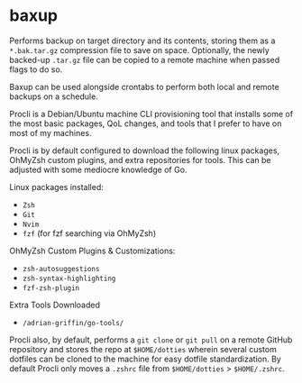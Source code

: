 # baxup

Performs backup on target directory and its contents, storing them as a `*.bak.tar.gz` compression file to save on space. Optionally, the newly backed-up `.tar.gz` file can be copied to a remote machine when passed flags to do so. 

Baxup can be used alongside crontabs to perform both local and remote backups on a schedule. 





Procli is a Debian/Ubuntu machine CLI provisioning tool that installs some of the most basic packages, QoL changes, and tools that I prefer to have on most of my machines. 

Procli is by default configured to download the following linux packages, OhMyZsh custom plugins, and extra repositories for tools. This can be adjusted with some mediocre knowledge of Go. 

Linux packages installed:
- `Zsh`
- `Git`
- `Nvim`
- `fzf` (for fzf searching via OhMyZsh)

OhMyZsh Custom Plugins & Customizations:
- `zsh-autosuggestions`
- `zsh-syntax-highlighting`
- `fzf-zsh-plugin`

Extra Tools Downloaded

- `/adrian-griffin/go-tools/`

Procli also, by default, performs a `git clone` or `git pull` on a remote GitHub repository and stores the repo at `$HOME/dotties` wherein several custom dotfiles can be cloned to the machine for easy dotfile standardization. By default Procli only moves a `.zshrc` file from `$HOME/dotties` > `$HOME/.zshrc`.
